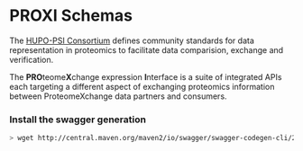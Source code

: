 # PROXI Schemas

The [HUPO-PSI Consortium](http://www.psidev.info/) defines community standards for data representation in
proteomics to facilitate data comparision, exchange and verification.

The **PRO**teome**X**change expression **I**nterface is a suite of integrated APIs each targeting a different aspect
of exchanging proteomics information between ProteomeXchange data partners and consumers.

### Install the swagger generation

```bash
> wget http://central.maven.org/maven2/io/swagger/swagger-codegen-cli/2.3.1/swagger-codegen-cli-2.3.1.jar -O swagger-codegen-cli.jar
```




